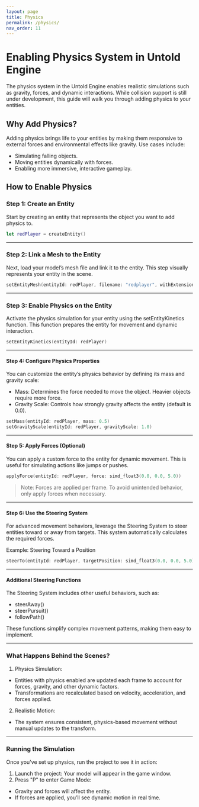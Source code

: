 ```yaml
---
layout: page
title: Physics
permalink: /physics/
nav_order: 11
---
```


# Enabling Physics System in Untold Engine

The physics system in the Untold Engine enables realistic simulations such as gravity, forces, and dynamic interactions. While collision support is still under development, this guide will walk you through adding physics to your entities.

## Why Add Physics?

Adding physics brings life to your entities by making them responsive to external forces and environmental effects like gravity. Use cases include:

- Simulating falling objects.
- Moving entities dynamically with forces.
- Enabling more immersive, interactive gameplay.

## How to Enable Physics

### Step 1: Create an Entity

Start by creating an entity that represents the object you want to add physics to.

```swift
let redPlayer = createEntity()
```
---

### Step 2: Link a Mesh to the Entity
Next, load your model’s mesh file and link it to the entity. This step visually represents your entity in the scene.

```swift
setEntityMesh(entityId: redPlayer, filename: "redplayer", withExtension: "usdc")
```
---

### Step 3: Enable Physics on the Entity
Activate the physics simulation for your entity using the setEntityKinetics function. This function prepares the entity for movement and dynamic interaction.

```swift
setEntityKinetics(entityId: redPlayer)
```
---

#### Step 4: Configure Physics Properties
You can customize the entity’s physics behavior by defining its mass and gravity scale:

- Mass: Determines the force needed to move the object. Heavier objects require more force.
- Gravity Scale: Controls how strongly gravity affects the entity (default is 0.0).

```swift
setMass(entityId: redPlayer, mass: 0.5)
setGravityScale(entityId: redPlayer, gravityScale: 1.0)
```
---

#### Step 5: Apply Forces (Optional)
You can apply a custom force to the entity for dynamic movement. This is useful for simulating actions like jumps or pushes.

```swift
applyForce(entityId: redPlayer, force: simd_float3(0.0, 0.0, 5.0))
```

> Note: Forces are applied per frame. To avoid unintended behavior, only apply forces when necessary.

---

#### Step 6: Use the Steering System
For advanced movement behaviors, leverage the Steering System to steer entities toward or away from targets. This system automatically calculates the required forces.

Example: Steering Toward a Position

```swift
steerTo(entityId: redPlayer, targetPosition: simd_float3(0.0, 0.0, 5.0), maxSpeed: 2.0, deltaTime: deltaTime)
```

---

#### Additional Steering Functions

The Steering System includes other useful behaviors, such as:

- steerAway()
- steerPursuit()
- followPath()

These functions simplify complex movement patterns, making them easy to implement.

---

### What Happens Behind the Scenes?

1. Physics Simulation:
- Entities with physics enabled are updated each frame to account for forces, gravity, and other dynamic factors.
- Transformations are recalculated based on velocity, acceleration, and forces applied.
2. Realistic Motion:
- The system ensures consistent, physics-based movement without manual updates to the transform.

---

### Running the Simulation
Once you've set up physics, run the project to see it in action:

1. Launch the project: Your model will appear in the game window.
2. Press "P" to enter Game Mode:
- Gravity and forces will affect the entity.
- If forces are applied, you’ll see dynamic motion in real time.

